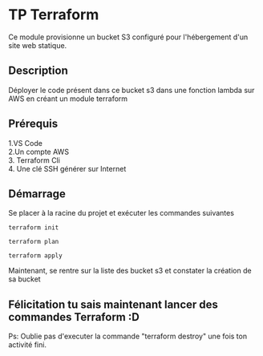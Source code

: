 # TP Terraform
Ce module provisionne un bucket S3 configuré pour l'hébergement d'un site web statique.

## Description
Déployer le code présent dans ce bucket s3 dans une fonction lambda sur AWS en créant un
module terraform

## Prérequis
1.VS Code <br>
2.Un compte AWS<br>
3. Terraform Cli<br>
4. Une clé SSH générer sur Internet


## Démarrage
Se placer à la racine du projet et exécuter les commandes suivantes
```
terraform init 

terraform plan

terraform apply
```
Maintenant, se rentre sur la liste des bucket s3 et constater la création de sa bucket
## Félicitation tu sais maintenant lancer des commandes Terraform :D
Ps: Oublie pas d'executer la commande "terraform destroy" une fois ton activité fini.
